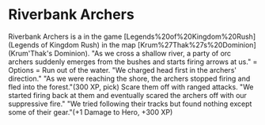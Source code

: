 # Riverbank Archers

Riverbank Archers is a in the game [Legends%20of%20Kingdom%20Rush](Legends of Kingdom Rush) in the map [Krum%27Thak%27s%20Dominion](Krum'Thak's Dominion).
"As we cross a shallow river, a party of orc archers suddenly emerges from the bushes and starts firing arrows at us."
= Options =
Run out of the water.
"We charged head first in the archers' direction."
"As we were reaching the shore, the archers stopped firing and fled into the forest."(300 XP, pick)
Scare them off with ranged attacks.
"We started firing back at them and eventually scared the archers off with our suppressive fire."
"We tried following their tracks but found nothing except some of their gear."(+1 Damage to Hero, +300 XP)